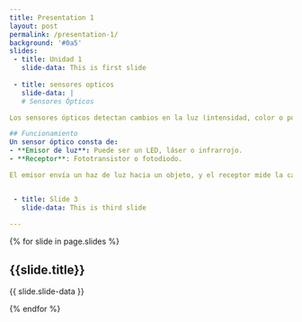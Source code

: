 ```yaml
---
title: Presentation 1
layout: post
permalink: /presentation-1/
background: '#0a5'
slides:
 - title: Unidad 1
   slide-data: This is first slide
     
 - title: sensores opticos
   slide-data: |
   # Sensores Ópticos

Los sensores ópticos detectan cambios en la luz (intensidad, color o posición) para generar una señal de salida. Estos dispositivos son esenciales en aplicaciones de automatización, robótica y sistemas de seguridad. El funcionamiento se basa en la emisión y recepción de luz.

## Funcionamiento
Un sensor óptico consta de:
- **Emisor de luz**: Puede ser un LED, láser o infrarrojo.
- **Receptor**: Fototransistor o fotodiodo.

El emisor envía un haz de luz hacia un objeto, y el receptor mide la cantidad de luz reflejada, interrumpida o absorbida. La variación de luz se traduce en una señal eléctrica que se procesa para tomar decisiones automáticas.


 - title: Slide 3
   slide-data: This is third slide
  
---
```


{% for slide in page.slides %}
                    
<section data-background="{% if slide.background %}{{slide.background}}{% else %}{{page.background}}{% endif %}"><h1>{{slide.title}}</h1>{{ slide.slide-data }}</section>
                    
{% endfor %}
    
